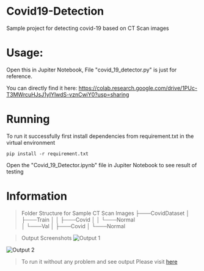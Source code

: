 # Covid19-Detection
Sample project for detecting covid-19 based on CT Scan images

# Usage:
Open this in Jupiter Notebook, File "covid_19_detector.py" is just for reference.

You can directly find it here:
https://colab.research.google.com/drive/1PUc-T3MWrcuHJsJ1yIYlwdS-vznCwiY0?usp=sharing


# Running
To run it successfully first install dependencies from requirement.txt in the virtual environment

```pip install -r requirement.txt```

Open the "Covid_19_Detector.ipynb" file in Jupiter Notebook to see result of testing

# Information
>Folder Structure for Sample CT Scan Images 
├───CovidDataset
│   ├───Train
│   │   ├───Covid
│   │   └───Normal        
│   └───Val
│       ├───Covid
│       └───Normal

>Output Screenshots
![Output 1](./Screenshots/1.png)

![Output 2](./Screenshots/2.png)
 
>To run it without any problem and see output Please visit [here](https://colab.research.google.com/drive/1PUc-T3MWrcuHJsJ1yIYlwdS-vznCwiY0?usp=sharing)
